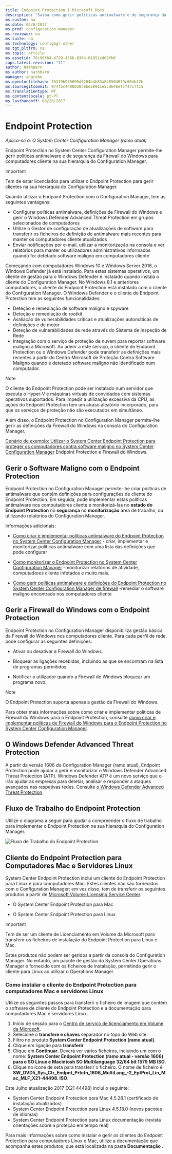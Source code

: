 ```yaml
---
title: Endpoint Protection | Microsoft Docs
description: "Saiba como gerir políticas antimalware e de segurança da Firewall do Windows para computadores cliente na sua hierarquia do Configuration Manager."
ms.custom: na
ms.date: 02/6/2017
ms.prod: configuration-manager
ms.reviewer: na
ms.suite: na
ms.technology: configmgr-other
ms.tgt_pltfrm: na
ms.topic: article
ms.assetid: 76c90f64-d729-456b-8304-01852cd66fb6
caps.latest.revision: "11"
author: NathBarn
ms.author: nathbarn
manager: angrobe
ms.openlocfilehash: 76319b935695df204b4b83a645504079c60db12b
ms.sourcegitcommit: 974fbc4408028c8be28911e5cd646efcf47c7f15
ms.translationtype: MT
ms.contentlocale: pt-PT
ms.lasthandoff: 08/28/2017
---
```

# <a name="endpoint-protection"></a>Endpoint Protection

*Aplica-se a: O System Center Configuration Manager (ramo atual)*

Endpoint Protection no System Center Configuration Manager permite-lhe gerir políticas antimalware e de segurança da Firewall do Windows para computadores cliente na sua hierarquia do Configuration Manager.  

> [!IMPORTANT]  
>  Tem de estar licenciados para utilizar o Endpoint Protection para gerir clientes na sua hierarquia do Configuration Manager.  

 Quando utilizar o Endpoint Protection com o Configuration Manager, tem as seguintes vantagens:  

-   Configurar políticas antimalware, definições de Firewall do Windows e gerir o Windows Defender Advanced Threat Protection em grupos selecionados de computadores  
-   Utilize o Gestor de configuração de atualizações de software para transferir os ficheiros de definição de antimalware mais recentes para manter os computadores cliente atualizados  
-   Enviar notificações por e-mail, utilizar a monitorização na consola e ver relatórios para manter os utilizadores administrativos informados quando for detetado software maligno em computadores cliente  

Começando com computadores Windows 10 e Windows Server 2016, o Windows Defender já está instalado. Para estes sistemas operativos, um cliente de gestão para o Windows Defender é instalado quando instala o cliente do Configuration Manager. No Windows 8.1 e anteriores computadores, o cliente do Endpoint Protection está instalado com o cliente do Configuration Manager. O Windows Defender e o cliente do Endpoint Protection tem as seguintes funcionalidades:  

-   Deteção e remediação de software maligno e spyware  
-   Deteção e remediação de rootkit  
-   Avaliação de vulnerabilidades críticas e atualizações automáticas de definições e de motor  
-   Deteção de vulnerabilidades de rede através do Sistema de Inspeção de Rede  
-   Integração com o serviço de proteção de nuvem para reportar software maligno à Microsoft. Ao aderir a este serviço, o cliente do Endpoint Protection ou o Windows Defender pode transferir as definições mais recentes a partir do Centro Microsoft de Proteção Contra Software Maligno quando é detetado software maligno não identificado num computador.  

> [!NOTE]  
>  O cliente do Endpoint Protection pode ser instalado num servidor que executa o Hyper-V e máquinas virtuais de convidados com sistemas operativos suportados. Para impedir a utilização excessiva da CPU, as ações do Endpoint Protection tem um atraso aleatório incorporado, para que os serviços de proteção não são executados em simultâneo.  

 Além disso, o Endpoint Protection no Configuration Manager permite-lhe gerir as definições da Firewall do Windows na consola do Configuration Manager.  

 [Cenário de exemplo: Utilizar o System Center Endpoint Protection para proteger os computadores contra software maligno no System Center Configuration Manager](scenarios-endpoint-protection.md) Endpoint Protection e Firewall do Windows.  


## <a name="managing-malware-with-endpoint-protection"></a>Gerir o Software Maligno com o Endpoint Protection  
 Endpoint Protection no Configuration Manager permite-lhe criar políticas de antimalware que contêm definições para configurações de cliente do Endpoint Protection. Em seguida, pode implementar estas políticas antimalware nos computadores cliente e monitorizá-las no **estado do Endpoint Protection** nó **segurança** no **monitorização** área de trabalho, ou utilizando relatórios do Configuration Manager.  

 Informações adicionais:  

-   [Como criar e implementar políticas antimalware do Endpoint Protection no System Center Configuration Manager](endpoint-antimalware-policies.md) - criar, implementar e monitorizar políticas antimalware com uma lista das definições que pode configurar  

-   [Como monitorizar o Endpoint Protection no System Center Configuration Manager](monitor-endpoint-protection.md) -monitorizar relatórios de atividade, computadores cliente infetados e muito mais.  

-   [Como gerir políticas antimalware e definições do Endpoint Protection no System Center Configuration Manager de firewall](endpoint-antimalware-firewall.md) -remediar o software maligno encontrado nos computadores cliente  


## <a name="managing-windows-firewall-with-endpoint-protection"></a>Gerir a Firewall do Windows com o Endpoint Protection  
 Endpoint Protection no Configuration Manager disponibiliza gestão básica da Firewall do Windows nos computadores cliente. Para cada perfil de rede, pode configurar as seguintes definições:  

-   Ativar ou desativar a Firewall do Windows.  

-   Bloquear as ligações recebidas, incluindo as que se encontram na lista de programas permitidos.  

-   Notificar o utilizador quando a Firewall do Windows bloquear um programa novo.  

> [!NOTE]  
>  O Endpoint Protection suporta apenas a gestão da Firewall do Windows.  


 Para obter mais informações sobre como criar e implementar políticas de Firewall do Windows para o Endpoint Protection, consulte [como criar e implementar políticas de Firewall do Windows para o Endpoint Protection no System Center Configuration Manager](create-windows-firewall-policies.md).  


## <a name="windows-defender-advanced-threat-protection"></a>O Windows Defender Advanced Threat Protection

A partir da versão 1606 do Configuration Manager (ramo atual), Endpoint Protection pode ajudar a gerir e monitorizar o Windows Defender Advanced Threat Protection (ATP). Windows Defender ATP é um novo serviço que o irão ajudar as empresas para detetar, analisar e responder a ataques avançados nas respetivas redes. Consulte [o Windows Defender Advanced Threat Protection](windows-defender-advanced-threat-protection.md).

## <a name="endpoint-protection-workflow"></a>Fluxo de Trabalho do Endpoint Protection  
 Utilize o diagrama a seguir para ajudar a compreender o fluxo de trabalho para implementar o Endpoint Protection na sua hierarquia do Configuration Manager.  

 ![Fluxo de Trabalho do Endpoint Protection](../media/Endpoint-Protection-Workflow.gif)  

## <a name="endpoint-protection-client-for-mac-computers-and-linux-servers"></a>Cliente do Endpoint Protection para Computadores Mac e Servidores Linux  
 System Center Endpoint Protection inclui um cliente do Endpoint Protection para Linux e para computadores Mac. Estes clientes não são fornecidos com o Configuration Manager; em vez disso, tem de transferir os seguintes produtos a partir de [Microsoft Volume Licensing Service Center](https://www.microsoft.com/licensing/servicecenter/default.aspx).  

-   O System Center Endpoint Protection para Mac  

-   O System Center Endpoint Protection para Linux  


> [!IMPORTANT]  
>  Tem de ser um cliente de Licenciamento em Volume da Microsoft para transferir os ficheiros de instalação do Endpoint Protection para Linux e Mac.  

 Estes produtos não podem ser geridos a partir da consola do Configuration Manager. No entanto, um pacote de gestão do System Center Operations Manager é fornecido com os ficheiros de instalação, permitindo gerir o cliente para Linux ao utilizar o Operations Manager.  

### <a name="how-to-get-the-endpoint-protection-client-for-mac-computers-and-linux-servers"></a>Como instalar o cliente do Endpoint Protection para computadores Mac e servidores Linux

Utilize os seguintes passos para transferir o ficheiro de imagem que contém o software de cliente do Endpoint Protection e a documentação para computadores Mac e servidores Linux.
1. Início de sessão para o [Centro de serviço de licenciamento em Volume da Microsoft](https://www.microsoft.com/licensing/servicecenter/default.aspx).
2. Selecione o **transfere e chaves** separador no topo do Web site.
3. Filtro no produto **System Center Endpoint Protection (ramo atual)**.
4. Clique em ligação para **transferir**
5. Clique em **Continuar**. Deverá ver vários ficheiros, incluindo um com o nome: **System Center Endpoint Protection (ramo atual - versão 1606) para o SO Linux e Macintosh SO Multilanguage 32/64 bit 1579 MB ISO**.
6. Clique no ícone de seta para transferir o ficheiro. O nome de ficheiro é **SW_DVD5_Sys_Ctr_Endpnt_Prtctn_1606_MultiLang_-2_EptProt_Lin_Mac_MLF_X21-44498. ISO**.

Este Julho atualização 2017 (X21 44498) inclui o seguinte:

- System Center Endpoint Protection para Mac 4.5.28.1 (certificado de instalação atualizados)
- System Center Endpoint Protection para Linux 4.5.18.0 (novos pacotes de idiomas)
- System Center Endpoint Protection para Linux documentação (revista orientações sobre a proteção em tempo real)

 Para mais informações sobre como instalar e gerir os clientes do Endpoint Protection para computadores Linux e Mac, utilize a documentação que acompanha estes produtos, que está localizada na pasta **Documentação** .

